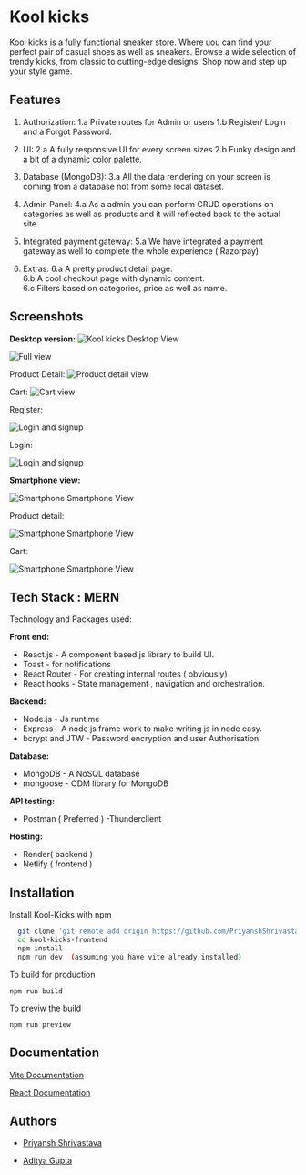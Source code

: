 
# Kool kicks

Kool kicks is a fully functional sneaker store. Where uou can find your perfect pair of casual shoes as well as sneakers. Browse a wide selection of trendy kicks, from classic to cutting-edge designs. Shop now and step up your style game.



## Features

1. Authorization:
1.a Private routes for Admin or users
1.b Register/ Login and a Forgot Password.

2. UI:
2.a A fully responsive UI for every screen sizes
2.b Funky design and a bit of a dynamic color palette.

3. Database (MongoDB):
3.a All the data rendering on your screen is coming from a database not from some local dataset.

4. Admin Panel:
4.a As a admin you can perform CRUD operations on categories as well as products and it will reflected back to the actual site.

5. Integrated payment gateway:
5.a We have integrated a payment gateway as well to complete the whole experience ( Razorpay)

6. Extras:
6.a A pretty product detail page.   
6.b A cool checkout page with dynamic content.  
6.c Filters based on categories, price as well as name.


## Screenshots

**Desktop version:** 
![Kool kicks Desktop View](https://i.postimg.cc/63Vm5vxd/Screenshot-from-2023-03-27-12-14-56.png)

![Full view](https://i.postimg.cc/DwTmSSDx/Screenshot-from-2023-03-27-12-16-31.png)

Product Detail:
![Product detail view](https://i.postimg.cc/ydgvkp34/Screenshot-from-2023-03-27-12-17-27.png)

Cart:
![Cart view](https://i.postimg.cc/76SDSVjd/Screenshot-from-2023-03-27-12-18-26.png)

Register:

![Login and signup](https://i.postimg.cc/Kzz6cy2Z/Screenshot-from-2023-03-27-12-19-52.png)

Login:

![Login and signup](https://i.postimg.cc/W1mLXn8P/Screenshot-from-2023-03-27-12-19-57.png
)

**Smartphone view:**


![Smartphone Smartphone View](https://i.postimg.cc/yNn71HDd/Screenshot-from-2023-03-27-12-25-53.png)

Product detail:

![Smartphone Smartphone View](https://i.postimg.cc/cHsM3Q1h/Screenshot-from-2023-03-27-12-27-05.png)

Cart:

![Smartphone Smartphone View](https://i.postimg.cc/zDkDpTzW/Screenshot-from-2023-03-27-12-28-32.png)


## Tech Stack  : **MERN**

Technology and Packages used:

**Front end:**
- React.js - A component based js library to build UI.
- Toast - for notifications
- React Router - For creating internal routes ( obviously)
- React hooks - State management , navigation and orchestration.

**Backend:**
- Node.js - Js runtime
- Express - A node js frame work to make writing js in node easy.
- bcrypt and JTW - Password encryption and user Authorisation

**Database:**
- MongoDB - A NoSQL database
- mongoose - ODM library for MongoDB

**API testing:**
- Postman ( Preferred )
-Thunderclient

**Hosting:**
- Render( backend )
- Netlify ( frontend )


## Installation

Install Kool-Kicks with npm

```bash
  git clone 'git remote add origin https://github.com/PriyanshShrivastava/kool-kicks-frontend.git'
  cd kool-kicks-frontend
  npm install
  npm run dev  (assuming you have vite already installed)
```
To build for production

```
npm run build 

```
To previw the build
```
npm run preview 

```
## Documentation

[Vite Documentation](https://vitejs.dev/guide/)

[React Documentation](https://beta.reactjs.org/learn)


## Authors

- [Priyansh Shrivastava](https://www.github.com/PriyanshShrivastava)

- [Aditya Gupta](https://github.com/imaditya05)

